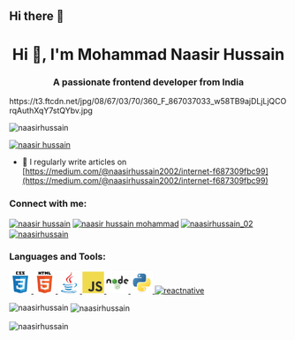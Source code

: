 ## Hi there 👋

<h1 align="center">Hi 👋, I'm Mohammad Naasir Hussain</h1>
<h3 align="center">A passionate frontend developer from India</h3>
https://t3.ftcdn.net/jpg/08/67/03/70/360_F_867037033_w58TB9ajDLjLjQCOrqAuthXqY7stQYbv.jpg
<p align="left"> <img src="https://komarev.com/ghpvc/?username=naasirhussain&label=Profile%20views&color=0e75b6&style=flat" alt="naasirhussain" /> </p>

<p align="left"> <a href="https://twitter.com/naasir hussain" target="blank"><img src="https://img.shields.io/twitter/follow/naasir hussain?logo=twitter&style=for-the-badge" alt="naasir hussain" /></a> </p>

- 📝 I regularly write articles on [https://medium.com/@naasirhussain2002/internet-f687309fbc99](https://medium.com/@naasirhussain2002/internet-f687309fbc99)

<h3 align="left">Connect with me:</h3>
<p align="left">
<a href="https://twitter.com/naasir hussain" target="blank"><img align="center" src="https://raw.githubusercontent.com/rahuldkjain/github-profile-readme-generator/master/src/images/icons/Social/twitter.svg" alt="naasir hussain" height="30" width="40" /></a>
<a href="https://linkedin.com/in/naasir hussain mohammad" target="blank"><img align="center" src="https://raw.githubusercontent.com/rahuldkjain/github-profile-readme-generator/master/src/images/icons/Social/linked-in-alt.svg" alt="naasir hussain mohammad" height="30" width="40" /></a>
<a href="https://instagram.com/naasirhussain_02" target="blank"><img align="center" src="https://raw.githubusercontent.com/rahuldkjain/github-profile-readme-generator/master/src/images/icons/Social/instagram.svg" alt="naasirhussain_02" height="30" width="40" /></a>
<a href="https://medium.com/naasirhussain" target="blank"><img align="center" src="https://raw.githubusercontent.com/rahuldkjain/github-profile-readme-generator/master/src/images/icons/Social/medium.svg" alt="naasirhussain" height="30" width="40" /></a>
</p>

<h3 align="left">Languages and Tools:</h3>
<p align="left"> <a href="https://www.w3schools.com/css/" target="_blank" rel="noreferrer"> <img src="https://raw.githubusercontent.com/devicons/devicon/master/icons/css3/css3-original-wordmark.svg" alt="css3" width="40" height="40"/> </a> <a href="https://www.w3.org/html/" target="_blank" rel="noreferrer"> <img src="https://raw.githubusercontent.com/devicons/devicon/master/icons/html5/html5-original-wordmark.svg" alt="html5" width="40" height="40"/> </a> <a href="https://www.java.com" target="_blank" rel="noreferrer"> <img src="https://raw.githubusercontent.com/devicons/devicon/master/icons/java/java-original.svg" alt="java" width="40" height="40"/> </a> <a href="https://developer.mozilla.org/en-US/docs/Web/JavaScript" target="_blank" rel="noreferrer"> <img src="https://raw.githubusercontent.com/devicons/devicon/master/icons/javascript/javascript-original.svg" alt="javascript" width="40" height="40"/> </a> <a href="https://nodejs.org" target="_blank" rel="noreferrer"> <img src="https://raw.githubusercontent.com/devicons/devicon/master/icons/nodejs/nodejs-original-wordmark.svg" alt="nodejs" width="40" height="40"/> </a> <a href="https://www.python.org" target="_blank" rel="noreferrer"> <img src="https://raw.githubusercontent.com/devicons/devicon/master/icons/python/python-original.svg" alt="python" width="40" height="40"/> </a> <a href="https://reactnative.dev/" target="_blank" rel="noreferrer"> <img src="https://reactnative.dev/img/header_logo.svg" alt="reactnative" width="40" height="40"/> </a> </p>

<p><img align="left" src="https://github-readme-stats.vercel.app/api/top-langs?username=naasirhussain&show_icons=true&locale=en&layout=compact" alt="naasirhussain" /></p>

<p>&nbsp;<img align="center" src="https://github-readme-stats.vercel.app/api?username=naasirhussain&show_icons=true&locale=en" alt="naasirhussain" /></p>

<p><img align="center" src="https://github-readme-streak-stats.herokuapp.com/?user=naasirhussain&" alt="naasirhussain" /></p>
